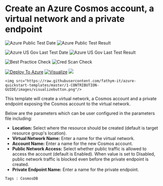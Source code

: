 # Create an Azure Cosmos account, a virtual network and a private endpoint

![Azure Public Test Date](https://azurequickstartsservice.blob.core.windows.net/badges/101-cosmosdb-private-endpoint/PublicLastTestDate.svg)
![Azure Public Test Result](https://azurequickstartsservice.blob.core.windows.net/badges/101-cosmosdb-private-endpoint/PublicDeployment.svg)

![Azure US Gov Last Test Date](https://azurequickstartsservice.blob.core.windows.net/badges/101-cosmosdb-private-endpoint/FairfaxLastTestDate.svg)
![Azure US Gov Last Test Result](https://azurequickstartsservice.blob.core.windows.net/badges/101-cosmosdb-private-endpoint/FairfaxDeployment.svg)

![Best Practice Check](https://azurequickstartsservice.blob.core.windows.net/badges/101-cosmosdb-private-endpoint/BestPracticeResult.svg)
![Cred Scan Check](https://azurequickstartsservice.blob.core.windows.net/badges/101-cosmosdb-private-endpoint/CredScanResult.svg)

[![Deploy To Azure](https://raw.githubusercontent.com/fathym-it/azure-quickstart-templates/master/1-CONTRIBUTION-GUIDE/images/deploytoazure.svg?sanitize=true)](https://portal.azure.com/#create/Microsoft.Template/uri/https%3A%2F%2Fraw.githubusercontent.com%2Ffathym-it%2Fazure-quickstart-templates%2Fmaster%2F101-cosmosdb-private-endpoint%2Fazuredeploy.json)  [![Visualize](https://raw.githubusercontent.com/fathym-it/azure-quickstart-templates/master/1-CONTRIBUTION-GUIDE/images/visualizebutton.svg?sanitize=true)](http://armviz.io/#/?load=https%3A%2F%2Fraw.githubusercontent.com%2Ffathym-it%2Fazure-quickstart-templates%2Fmaster%2F101-cosmosdb-private-endpoint%2Fazuredeploy.json)
    <img src="https://raw.githubusercontent.com/fathym-it/azure-quickstart-templates/master/1-CONTRIBUTION-GUIDE/images/deploytoazure.png"/>

    <img src="https://raw.githubusercontent.com/fathym-it/azure-quickstart-templates/master/1-CONTRIBUTION-GUIDE/images/visualizebutton.png"/>

This template will create a virtual network, a Cosmos account and a private endpoint exposing the Cosmos account to the virtual network.

Below are the parameters which can be user configured in the parameters file including:

- **Location:** Select where the resource should be created (default is target resource group's location).
- **Virtual Network Name:** Enter a name for the virtual network.
- **Account Name:** Enter a name for the new Cosmos account.
- **Public Network Access:** Select whether public traffic is allowed to access the account (default is Enabled). When value is set to Disabled, public network traffic is blocked even before the private endpoint is created.
- **Private Endpoint Name:** Enter a name for the private endpoint.

`Tags : CosmosDB`


